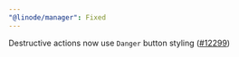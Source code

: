 ```yaml
---
"@linode/manager": Fixed
---
```


Destructive actions now use `Danger` button styling ([#12299](https://github.com/linode/manager/pull/12299))

